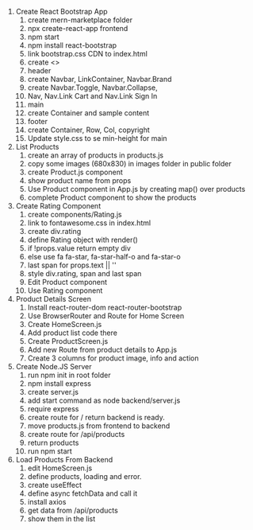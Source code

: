 1. Create React Bootstrap App
   1. create mern-marketplace folder
   2. npx create-react-app frontend
   3. npm start
   4. npm install react-bootstrap
   5. link bootstrap.css CDN to index.html
   6. create <>
   7. header
   8. create Navbar, LinkContainer, Navbar.Brand
   9. create Navbar.Toggle, Navbar.Collapse,
   10. Nav, Nav.Link Cart and Nav.Link Sign In
   11. main
   12. create Container and sample content
   13. footer
   14. create Container, Row, Col, copyright
   15. Update style.css to se min-height for main
2. List Products
   1. create an array of products in products.js
   2. copy some images (680x830) in images folder in public folder
   3. create Product.js component
   4. show product name from props
   5. Use Product component in App.js by creating map() over products
   6. complete Product component to show the products
3. Create Rating Component
   1. create components/Rating.js
   2. link to fontawesome.css in index.html
   3. create div.rating
   4. define Rating object with render()
   5. if !props.value return empty div
   6. else use fa fa-star, fa-star-half-o and fa-star-o
   7. last span for props.text || ''
   8. style div.rating, span and last span
   9. Edit Product component
   10. Use Rating component
4. Product Details Screen
   1. Install react-router-dom react-router-bootstrap
   2. Use BrowserRouter and Route for Home Screen
   3. Create HomeScreen.js
   4. Add product list code there
   5. Create ProductScreen.js
   6. Add new Route from product details to App.js
   7. Create 3 columns for product image, info and action
5. Create Node.JS Server
   1. run npm init in root folder
   2. npm install express
   3. create server.js
   4. add start command as node backend/server.js
   5. require express
   6. create route for / return backend is ready.
   7. move products.js from frontend to backend
   8. create route for /api/products
   9. return products
   10. run npm start
6. Load Products From Backend
   1. edit HomeScreen.js
   2. define products, loading and error.
   3. create useEffect
   4. define async fetchData and call it
   5. install axios
   6. get data from /api/products
   7. show them in the list
